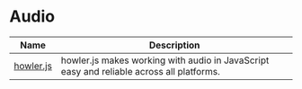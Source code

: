 # Audio

| Name | Description |
| --- | --- |
| [howler.js](https://howlerjs.com/) | howler.js makes working with audio in JavaScript easy and reliable across all platforms. |
